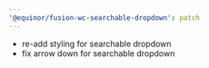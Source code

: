 ```yaml
---
'@equinor/fusion-wc-searchable-dropdown': patch
---
```


- re-add styling for searchable dropdown
- fix arrow down for searchable dropdown
